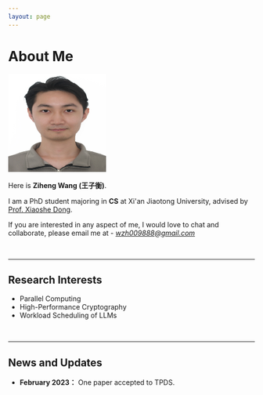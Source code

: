 ```yaml
---
layout: page
---
```


# About Me

<img src="/images/wangziheng.jpg" class="floatpic" width="200" height="200">

Here is **Ziheng Wang (王子衡)**.

I am a PhD student majoring in **CS** at Xi'an Jiaotong University, advised by [Prof. Xiaoshe Dong](http://www.xjtu.edu.cn/jsnr.jsp?urltype=tree.TreeTempUrl&wbtreeid=1632&wbwbxjtuteacherid=457).

If you are interested in any aspect of me, I would love to chat and collaborate, please email me at - *wzh009888@gmail.com*

<br>

---

## Research Interests

- Parallel Computing
- High-Performance Cryptography
- Workload Scheduling of LLMs

<!-- My current research focuses on automatic music generation using artificial intelligence techniques. My interests are on the **Deep Generative Model** and its applications in **Intelligent Music Generation**. Automatic music generation represents an innovative approach in advancing the field of music. I aspire to contribute my talents to this realm, aiming to introduce fresh opportunities and possibilities for music creation, education, and entertainment. -->

<br>

---

## News and Updates

<!-- - **December 2023：** One paper accepted to AAAI 2024! -->
<!-- - **June 2023：** One paper accepted to IEEE SMC 2023. -->
<!-- - **May 2023：** One paper accepted to TMM. -->
<!-- - **May 2023：** One paper accepted to ACM Computing Surveys. -->
- **February 2023：** One paper accepted to TPDS.
<br>

<!-- --- -->
<!-- [![Visit tracker](https://clustrmaps.com/map_v2.png?cl=1768c4&w=a&t=n&d=pQyQkYWJ9EDu14vZFBycodEL-DKMU1JphEVRBVMsQAc&co=ffffff)](https://clustrmaps.com/site/1bxtl) -->



